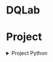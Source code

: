 # DQLab

<h1 align="left">Project</h1>

<details>
  <summary>Project Python</summary>
  - [[:ticket:](https://github.com/salbifaza/DQLab/tree/main/Project/Project%20Simple%20ETL%20with%20Pandas)] [[🎫](https://academy.dqlab.id/certificate/pdf/DQLABDEPROUMHJFB/NONTRACK)] Project Simple ETL with Pandas
</details>
